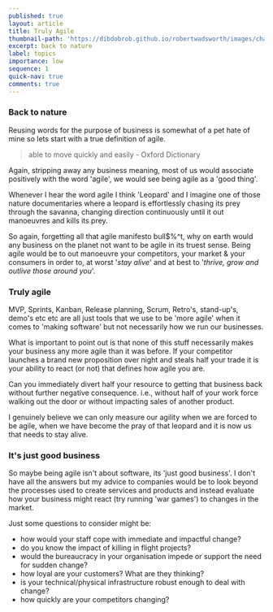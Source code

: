 ```yaml
---
published: true
layout: article
title: Truly Agile
thumbnail-path: 'https://dibdobrob.github.io/robertwadsworth/images/chalk.png'
excerpt: back to nature
label: topics
importance: low
sequence: 1
quick-nav: true
comments: true
---
```

### Back to nature

Reusing words for the purpose of business is somewhat of a pet hate of mine so lets start with a true definition of agile.

> able to move quickly and easily - Oxford Dictionary

Again, stripping away any business meaning, most of us would associate positively with the word 'agile', we would see being agile as a 'good thing'.

Whenever I hear the word agile I think 'Leopard' and I imagine one of those nature documentaries where a leopard is effortlessly chasing its prey through the savanna, changing direction continuously until it out manoeuvres and kills its prey.

So again, forgetting all that agile manifesto bull$%^t, why on earth would any business on the planet not want to be agile in its truest sense. Being agile would be to out manoeuvre your competitors, your market & your consumers in order to, at worst '_stay alive_' and at best to '_thrive, grow and outlive those around you_'.

### Truly agile

MVP, Sprints, Kanban, Release planning, Scrum, Retro's, stand-up's, demo's etc etc are all just tools that we use to be 'more agile' when it comes to 'making software' but not necessarily how we run our businesses.

What is important to point out is that none of this stuff necessarily makes your business any more agile than it was before. If your competitor launches a brand new proposition over night and steals half your trade it is your ability to react (or not) that defines how agile you are.

Can you immediately divert half your resource to getting that business back without further negative consequence. i.e., without half of your work force walking out the door or without impacting sales of another product.

I genuinely believe we can only measure our agility when we are forced to be agile, when we have become the pray of that leopard and it is now us that needs to stay alive.

### It's just good business

So maybe being agile isn't about software, its 'just good business'. I don't have all the answers but my advice to companies would be to look beyond the processes used to create services and products and instead evaluate how your business might react (try running 'war games') to changes in the market. 

Just some questions to consider might be:
- how would your staff cope with immediate and impactful change?
- do you know the impact of killing in flight projects?
- would the bureaucracy in your organisation impede or support the need for sudden change?
- how loyal are your customers? What are they thinking?
- is your technical/physical infrastructure robust enough to deal with change?
- how quickly are your competitors changing?